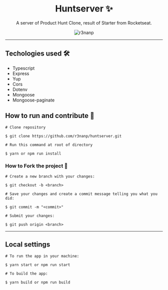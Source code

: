 <div align="center">

# Huntserver ✨

</div>

<p align="center">
  A server of Product Hunt Clone, result of Starter from Rocketseat.
</p>

<div align="center">

  ![r3nanp](https://img.shields.io/badge/r3nanp-huntserver-blue?style=flat-square)

</div>

---

## Techologies used 🛠
- Typescript
- Express
- Yup
- Cors
- Dotenv
- Mongoose
- Mongoose-paginate

## How to run and contribute 🤔

```
# Clone repository

$ git clone https://github.com/r3nanp/huntserver.git
```

```
# Run this command at root of directory

$ yarn or npm run install
```

### How to Fork the project 💪

```
# Create a new branch with your changes:

$ git checkout -b <branch>
```

```
# Save your changes and create a commit message telling you what you did:

$ git commit -m "<commit>"
```

```
# Submit your changes:

$ git push origin <branch>
```
---

## Local settings

```
# To run the app in your machine:

$ yarn start or npm run start
```

```
# To build the app:

$ yarn build or npm run build
```
